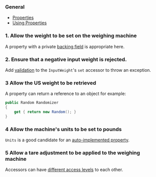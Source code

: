 ### General

- [Properties][docs.microsoft.com-properties]
- [Using Properties][docs.microsoft.com-using-properties]

### 1. Allow the weight to be set on the weighing machine 

A property with a private [backing field](https://docs.microsoft.com/en-us/dotnet/csharp/programming-guide/classes-and-structs/properties#properties-with-backing-fields) is appropriate here.

### 2. Ensure that a negative input weight is rejected.

Add [validation](https://stackoverflow.com/questions/4946227/validating-properties-in-c-sharp) to the `InputWeight`'s `set` accessor to throw an exception.

### 3 Allow the US weight to be retrieved

A property can return a reference to an object for example:
``` csharp
public Random Randomizer
{
    get { return new Random(); }
}
```

### 4 Allow the machine's units to be set to pounds

`Units` is a good candidate for an [auto-implemented property](https://docs.microsoft.com/en-us/dotnet/csharp/programming-guide/classes-and-structs/auto-implemented-properties).

### 5 Allow a tare adjustment to be applied to the weighing machine

Accessors can have [different access levels](https://docs.microsoft.com/en-us/dotnet/csharp/programming-guide/classes-and-structs/restricting-accessor-accessibility) to each other.


[docs.microsoft.com-properties]: https://docs.microsoft.com/en-us/dotnet/csharp/programming-guide/classes-and-structs/properties
[docs.microsoft.com-using-properties]: https://docs.microsoft.com/en-us/dotnet/csharp/programming-guide/classes-and-structs/using-properties
